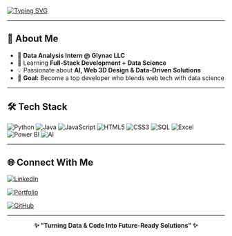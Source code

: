 <!-- Typing SVG -->
[![Typing SVG](https://readme-typing-svg.demolab.com?font=Fira+Code&pause=1000&color=2FF700&center=true&vCenter=true&width=600&lines=Hi%2C+I'm+Ansh!;Data+Analyst+%26+Web+Developer;AI+%26+Data+Science+Enthusiast;Building+Data-Driven+Solutions)](https://git.io/typing-svg)

---

## 🚀 About Me  
- 🔭 **Data Analysis Intern @ Glynac LLC**  
- 🌱 Learning **Full-Stack Development + Data Science**  
- 💡 Passionate about **AI, Web 3D Design & Data-Driven Solutions**  
- 🎯 **Goal:** Become a top developer who blends web tech with data science  

---

## 🛠 Tech Stack
![Python](https://img.shields.io/badge/Python-3776AB?style=for-the-badge&logo=python&logoColor=white)
![Java](https://img.shields.io/badge/Java-ED8B00?style=for-the-badge&logo=openjdk&logoColor=white)
![JavaScript](https://img.shields.io/badge/JavaScript-F7DF1E?style=for-the-badge&logo=javascript&logoColor=black)
![HTML5](https://img.shields.io/badge/HTML5-E34F26?style=for-the-badge&logo=html5&logoColor=white)
![CSS3](https://img.shields.io/badge/CSS3-1572B6?style=for-the-badge&logo=css3&logoColor=white)
![SQL](https://img.shields.io/badge/SQL-025E8C?style=for-the-badge&logo=postgresql&logoColor=white)
![Excel](https://img.shields.io/badge/Excel-217346?style=for-the-badge&logo=microsoft-excel&logoColor=white)
![Power BI](https://img.shields.io/badge/PowerBI-F2C811?style=for-the-badge&logo=powerbi&logoColor=black)
![AI](https://img.shields.io/badge/Artificial%20Intelligence-FF6F00?style=for-the-badge&logo=openai&logoColor=white)

---

## 🌐 Connect With Me

[![LinkedIn](https://img.shields.io/badge/LinkedIn-0077B5?style=for-the-badge&logo=linkedin&logoColor=white)](https://www.linkedin.com/in/ansh0)

[![Portfolio](https://img.shields.io/badge/Portfolio-000000?style=for-the-badge&logo=react&logoColor=white)](https://portfolio-jaye.onrender.com/)

[![GitHub](https://img.shields.io/badge/GitHub-100000?style=for-the-badge&logo=github&logoColor=white)](https://github.com/Ansh701)

---

<div align="center">
  
**✨ "Turning Data & Code Into Future-Ready Solutions" ✨**  

</div>

